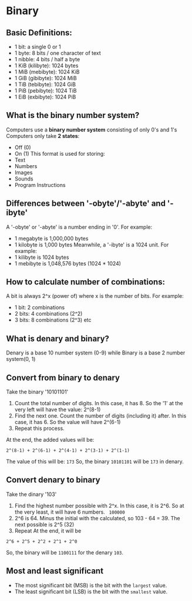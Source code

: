 # Binary
## Basic Definitions:
- 1 bit: a single 0 or 1
- 1 byte: 8 bits / one character of text
- 1 nibble: 4 bits / half a byte
- 1 KiB (kilibyte): 1024 bytes
- 1 MiB (mebibyte): 1024 KiB
- 1 GiB (gibibyte): 1024 MiB
- 1 TiB (tebibyte): 1024 GiB
- 1 PiB (pebibyte): 1024 TiB
- 1 EiB (exbibyte): 1024 PiB

## What is the binary number system?
Computers use a **binary number system** consisting of only 0's and 1's
Computers only take **2 states**:
- Off (0)
- On (1)
This format is used for storing:
- Text
- Numbers
- Images
- Sounds
- Program Instructions

## Differences between '-obyte'/'-abyte' and '-ibyte'
A '-obyte' or '-abyte' is a number ending in '0'. For example:
- 1 megabyte is 1,000,000 bytes
- 1 kilobyte is 1,000 bytes
Meanwhile, a '-ibyte' is a 1024 unit. For example:
- 1 kilibyte is 1024 bytes
- 1 mebibyte is 1,048,576 bytes (1024 * 1024)

## How to calculate number of combinations:
A bit is always 2^x (power of) where x is the number of bits. For example:
- 1 bit: 2 combinations
- 2 bits: 4 combinations (2^2)
- 3 bits: 8 combinations (2^3)
etc

## What is denary and binary?
Denary is a base 10 number system (0-9) while Binary is a base 2 number system(0, 1)

## Convert from binary to denary
Take the binary '10101101'
1. Count the total number of digits. In this case, it has 8. So the '1' at the very left will have the value: 2^(8-1)
2. Find the next one. Count the number of digits (including it) after. In this case, it has 6. So the value will have 2^(6-1)
3. Repeat this process. 

At the end, the added values will be:
```
2^(8-1) + 2^(6-1) + 2^(4-1) + 2^(3-1) + 2^(1-1)
```
The value of this will be: `173`
So, the binary `10101101` will be `173` in denary.

## Convert denary to binary
Take the dinary '103'
1. Find the highest number possible with 2^x. In this case, it is 2^6. So at the very least, it will have 6 numbers.
` 100000`
2. 2^6 is 64. Minus the initial with the calculated, so 103 - 64 = 39. The next possible is 2^5 (32)
3. Repeat
At the end, it will be
```
2^6 + 2^5 + 2^2 + 2^1 + 2^0
```
So, the binary will be `1100111` for the denary `103`.

## Most and least significant
- The most significant bit (MSB) is the bit with the `largest` value.
- The least significant bit (LSB) is the bit with the `smallest` value.
